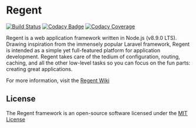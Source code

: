 # Regent
[![Build Status][build-status-image]][build-status-url]
[![Codacy Badge][codacy-image]][codacy-url]
[![Codacy Coverage][coverage-image]][coverage-url]

Regent is a web application framework written in Node.js (v8.9.0 LTS). Drawing
inspiration from the immensely popular Laravel framework, Regent is intended as
a simple yet full-featured platform for application development. Regent takes
care of the tedium of configuration, routing, caching, and all the other
low-level tasks so you can focus on the fun parts: creating great applications.

For more information, visit the [Regent Wiki][wiki-url]

## License
[License]: #license

The Regent framework is an open-source software licensed under the 
[MIT License][license-url]

[build-status-image]: https://travis-ci.org/stevethedev/regent.svg?branch=master
[build-status-url]: https://travis-ci.org/stevethedev/regent
[codacy-image]: https://api.codacy.com/project/badge/Grade/1d9972def2334992a30922b030249798
[codacy-url]: https://www.codacy.com/app/stevethedev/regent?utm_source=github.com&amp;utm_medium=referral&amp;utm_content=stevethedev/regent&amp;utm_campaign=Badge_Grade
[coverage-image]: https://api.codacy.com/project/badge/Coverage/1d9972def2334992a30922b030249798
[coverage-url]: https://www.codacy.com/app/stevethedev/regent?utm_source=github.com&utm_medium=referral&utm_content=stevethedev/regent&utm_campaign=Badge_Coverage
[license-url]: http://opensource.org/licenses/MIT
[wiki-url]: https://github.com/stevethedev/regent/wiki
